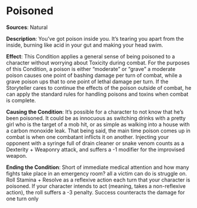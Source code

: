 # Poisoned
**Sources**: Natural

**Description**: You’ve got poison inside you. It’s tearing
you apart from the inside, burning like acid in your gut and
making your head swim.

**Effect**: This Condition applies a general sense of being poisoned
to a character without worrying about Toxicity during combat.
For the purposes of this Condition, a poison is either “moderate”
or “grave” a moderate poison causes one point of bashing
damage per turn of combat, while a grave poison ups that to
one point of lethal damage per turn. If the Storyteller cares
to continue the effects of the poison outside of combat, he
can apply the standard rules for handling poisons and toxins
when combat is complete.

**Causing the Condition**: It’s possible for a character to not know
that he’s been poisoned. It could be as innocuous as switching
drinks with a pretty girl who is the target of a mob hit, or as
simple as walking into a house with a carbon monoxide leak.
That being said, the main time poison comes up in combat
is when one combatant inflicts it on another. Injecting your
opponent with a syringe full of drain cleaner or snake venom
counts as a Dexterity + Weaponry attack, and suffers a -1
modifier for the improvised weapon.

**Ending the Condition**: Short of immediate medical attention
and how many fights take place in an emergency room? all
a victim can do is struggle on. Roll Stamina + Resolve as a
reflexive action each turn that your character is poisoned. If
your character intends to act (meaning, takes a non-reflexive
action), the roll suffers a -3 penalty. Success counteracts the
damage for one turn only